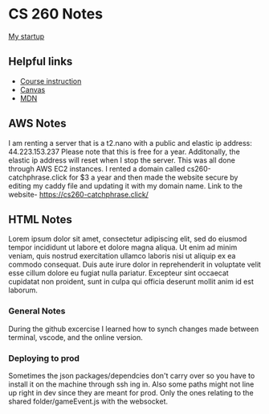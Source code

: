 # CS 260 Notes

[My startup](https://simon.cs260.click)

## Helpful links

- [Course instruction](https://github.com/webprogramming260)
- [Canvas](https://byu.instructure.com)
- [MDN](https://developer.mozilla.org)

## AWS Notes

I am renting a server that is a t2.nano with a public and elastic ip address: 44.223.153.237 Please note that this is free for a year. Additonally, the elastic ip address will reset when I stop the server. This was all done through AWS EC2 instances. I rented a domain called cs260-catchphrase.click for $3 a year and then made the website secure by editing my caddy file and updating it with my domain name. Link to the website- https://cs260-catchphrase.click/

## HTML Notes

Lorem ipsum dolor sit amet, consectetur adipiscing elit, sed do eiusmod tempor incididunt ut labore et dolore magna aliqua. Ut enim ad minim veniam, quis nostrud exercitation ullamco laboris nisi ut aliquip ex ea commodo consequat. Duis aute irure dolor in reprehenderit in voluptate velit esse cillum dolore eu fugiat nulla pariatur. Excepteur sint occaecat cupidatat non proident, sunt in culpa qui officia deserunt mollit anim id est laborum.

### General Notes

During the github excercise I learned how to synch changes made between terminal, vscode, and the online version.


### Deploying to prod

Sometimes the json packages/dependcies don't carry over so you have to install it on the machine through ssh ing in. Also some paths might not line up right in dev since they are meant for prod. Only the ones relating to the shared folder/gameEvent.js with the websocket.